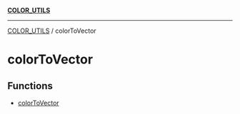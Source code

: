[**COLOR_UTILS**](../README.md)

***

[COLOR_UTILS](../README.md) / colorToVector

# colorToVector

## Functions

- [colorToVector](functions/colorToVector.md)
